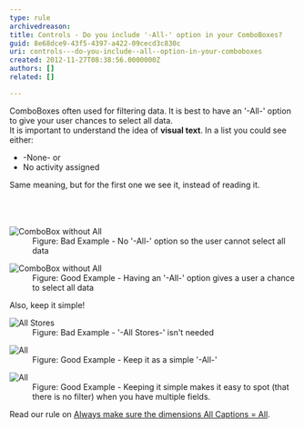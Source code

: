 ```yaml
---
type: rule
archivedreason: 
title: Controls - Do you include '-All-' option in your ComboBoxes?
guid: 8e68dce9-43f5-4397-a422-09cecd3c830c
uri: controls---do-you-include--all--option-in-your-comboboxes
created: 2012-11-27T08:38:56.0000000Z
authors: []
related: []

---
```



<div>ComboBoxes often used for filtering data. It is best to have an '-All-' option to give your user chances to select all data.</div>
<div>It is important to understand the idea of <strong>visual text</strong>. In a list you could see either&#58;</div>
<ul><li>-None- or<br></li>
<li>No activity assigned</li></ul>
<div>Same meaning, but for the first one we see it, instead of reading it.</div>
<br><excerpt class='endintro'></excerpt><br>
​<dl class="badImage"><dt><img alt="ComboBox without All" src="http&#58;//www.ssw.com.au/ssw/Standards/Rules/Images/Combo-ALL-1.jpg" /></dt>
<dd>Figure&#58; Bad Example - No '-All-' option so the user cannot select all data</dd></dl>
<dl class="goodImage"><dt><img alt="ComboBox without All" src="http&#58;//www.ssw.com.au/ssw/Standards/Rules/Images/Combo-ALL-2.jpg" /></dt>
<dd>Figure&#58; Good Example - Having an '-All-' option gives a user a chance to select all data</dd></dl>
<div>Also, keep it simple!</div>
<dl class="badImage"><dt><img alt="All Stores" src="http&#58;//www.ssw.com.au/ssw/Standards/Rules/Images/SelectAllBad.jpg" /></dt>
<dd>Figure&#58; Bad Example - '-All Stores-' isn't needed</dd></dl>
<dl class="goodImage"><dt><img alt="All" src="http&#58;//www.ssw.com.au/ssw/Standards/Rules/Images/SelectAllGood.jpg" /></dt>
<dd>Figure&#58; Good Example - Keep it as a simple '-All-'</dd></dl>
<dl class="goodImage"><dt><img alt="All" src="http&#58;//www.ssw.com.au/ssw/Standards/Rules/Images/SelectAllVGood.gif" /></dt>
<dd>Figure&#58; Good Example - Keeping it simple makes it easy to spot (that there is no filter) when you have multiple fields.</dd></dl>
<div>Read our rule on <a href="http&#58;//www.ssw.com.au/ssw/Standards/Rules/RulesToBetterBusinessIntelligence.aspx#AllDimensionsTag">Always make sure the dimensions All Captions = All</a>.</div>



